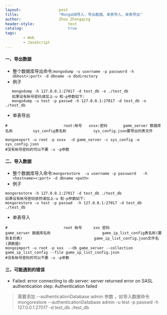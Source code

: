 ```yaml
---
layout:					post
title:					"MongoDB导入、导出数据、单表导入、单表导出"
author:					Zhou Zhongqing
header-style:				text
catalog:					true
tags:
		- Web
		- JavaScript
---
```

#### 一、导出数据
- 整个数据库导出命令:`mongodump -u username -p password -h dbhost<:port> -d dbname -o dbdirectory`
- 例子
```
   mongodump -h 127.0.0.1:27017 -d test_db -o ./test_db
   如果设有帐号密码请加上-u 和-p参数如下:
   mongodump -u test -p passwd -h 127.0.0.1:27017 -d test_db -o ./test_db
```
- 单表导出

```
#                         root:帐号   xxxx:密码       game_server 数据库名称         sys_config表名称            sys_config.json要导出的表文件

mongoexport -u root -p xxxx  -d game_server -c sys_config -o sys_config.json
#没有帐号密码的可以不要 -u -p参数
```

#### 二、导入数据
- 整个数据库导入命令:`mongorestore  -u username -p password   -h <hostname><:port> -d dbname <path>`
- 例子
```
mongorestore -h 127.0.0.1:27017 -d test_db ./test_db
如果设有帐号密码依然请加上-u 和-p参数如下:
mongorestore -u test -p passwd  -h 127.0.0.1:27017 -d test_db ./test_db
```
- 单表导入

```
#                         root 帐号     xxx 密码                    game_server 数据库名称                       game_ip_list_config表名称(要恢复的表)                                game_ip_list_config.json文件名(源数据)
mongoimport -u root -p xxx  --db game_server --collection game_ip_list_config --file game_ip_list_config.json
#没有帐号密码的可以不要 -u -p参数
```


#### 三、可能遇到的错误

- Failed: error connecting to db server: server returned error on SASL authentication step: Authentication failed
> 需要添加 --authenticationDatabase admin 参数 ，如导入数据命令mongorestore  --authenticationDatabase admin -u test -p passwd  -h 127.0.0.1:27017 -d test_db ./test_db  



  
